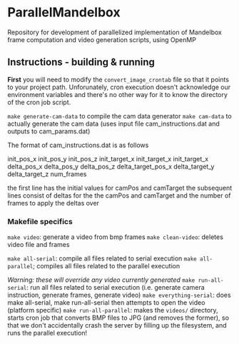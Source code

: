 # ParallelMandelbox
Repository for development of parallelized implementation of Mandelbox frame computation and video generation scripts, using OpenMP

## Instructions - building & running

**First** you will need to modify the ``convert_image_crontab`` file so that it points to your project path. Unforunately, cron execution doesn't acknowledge our environment variables and there's no other way for it to know the directory of the cron job script.

``make generate-cam-data`` to compile the cam data generator
``make cam-data`` to actually generate the cam data (uses input file cam_instructions.dat and outputs to cam_params.dat)

The format of cam_instructions.dat is as follows

  init_pos_x init_pos_y init_pos_z init_target_x init_target_x init_target_x
  delta_pos_x delta_pos_y delta_pos_z delta_target_pos_x delta_target_y delta_target_z num_frames

the first line has the initial values for camPos and camTarget
the subsequent lines consist of deltas for the the camPos and camTarget and the number of frames to apply the deltas over

### Makefile specifics

``make video``: generate a video from bmp frames
``make clean-video``: deletes video file and frames

``make all-serial``: compile all files related to serial execution
``make all-parallel``; compiles all files related to the parallel execution

*Warning: these will override any video currently generated*
``make run-all-serial``: run all files related to serial execution (i.e. generate camera instruction, generate frames, generate video)
``make everything-serial``: does make all-serial, make run-all-serial then attempts to open the video (platform specific)
``make run-all-parallel``: makes the ``videos/`` directory, starts cron job that converts BMP files to JPG (and removes the former), so that we don't accidentally crash the server by filling up the filesystem, and runs the parallel execution!
